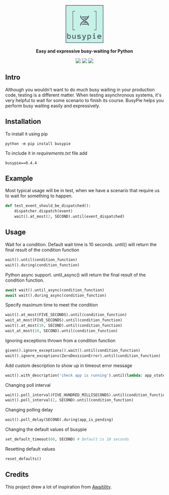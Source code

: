 <p align="center">
  <img src="https://raw.githubusercontent.com/rockem/busypie/master/doc/readme-logo.png" width="120"/>
</p>
<p align="center">
  <strong>Easy and expressive busy-waiting for Python</strong>
</p>
<p align="center">
  <a href="https://github.com/rockem/busypie/actions"><img src="https://github.com/rockem/busypie/workflows/Build/badge.svg"/></a>
  <a href="https://github.com/rockem/busypie/releases"><img src="https://img.shields.io/github/v/release/rockem/busypie"/></a>
  <a href="https://github.com/rockem/busypie/blob/master/LICENSE"><img src="http://img.shields.io/:license-apache2.0-blue.svg"/></a>
</p>

## Intro
Although you wouldn't want to do much busy waiting in your production code, 
testing is a different matter. When testing asynchronous systems, 
it's very helpful to wait for some scenario to finish its course. 
BusyPie helps you perform busy waiting easily and expressively. 

## Installation
To install it using pip 
```shell script
python -m pip install busypie
```
To include it in *requirements.txt* file add
```text
busypie==0.4.4
```

## Example
Most typical usage will be in test, when we have a scenario 
that require us to wait for something to happen.
```python
def test_event_should_be_dispatched():
    dispatcher.dispatch(event)
    wait().at_most(2, SECOND).until(event_dispatched)
```

## Usage
Wait for a condition. Default wait time is 10 seconds. until() will return the final result of the condition function
```python
wait().until(condition_function)
wait().during(condition_function)
```
Python async support. until_async() will return the final result of the condition function.
```python
await wait().until_async(condition_function)
await wait().during_async(condition_function)
```
Specify maximum time to meet the condition 
```python
wait().at_most(FIVE_SECONDS).until(condition_function)
wait_at_most(FIVE_SECONDS).until(condition_function)
wait().at_most(10, SECOND).until(condition_function)
wait_at_most(10, SECOND).until(condition_function)    
```
Ignoring exceptions thrown from a condition function
```python
given().ignore_exceptions().wait().until(condition_function)
wait().ignore_exceptions(ZeroDevisionError).until(condition_function)
```
Add custom description to show up in timeout error message
```python
wait().with_description('check app is running').until(lambda: app_state() == 'UP')
```
Changing poll interval
```python
wait().poll_interval(FIVE_HUNDRED_MILLISECONDS).until(condition_function)
wait().poll_interval(2, SECOND).until(condition_function)
```
Changing polling delay
```python
wait().poll_delay(SECOND).during(app_is_pending)
```
Changing the default values of busypie
```python
set_default_timeout(60, SECOND) # Default is 10 seconds
```
Resetting default values
```python
reset_defaults()
```

## Credits
This project drew a lot of inspiration from [Awaitility](https://github.com/awaitility/awaitility).
